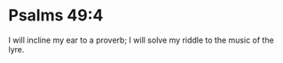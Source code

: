 # Psalms 49:4

I will incline my ear to a proverb; I will solve my riddle to the music of the lyre.
